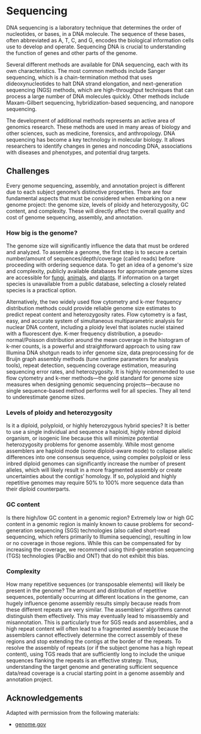 # Sequencing

DNA sequencing is a laboratory technique that determines the order of nucleotides, or bases, in a DNA molecule.
The sequence of these bases, often abbreviated as A, T, C, and G, encodes the biological information cells use to develop and operate.
Sequencing DNA is crucial to understanding the function of genes and other parts of the genome.

Several different methods are available for DNA sequencing, each with its own characteristics.
The most common methods include Sanger sequencing, which is a chain-termination method that uses dideoxynucleotides to halt DNA strand elongation, and next-generation sequencing (NGS) methods, which are high-throughput techniques that can process a large number of DNA molecules quickly.
Other methods include Maxam-Gilbert sequencing, hybridization-based sequencing, and nanopore sequencing.

The development of additional methods represents an active area of genomics research.
These methods are used in many areas of biology and other sciences, such as medicine, forensics, and anthropology.
DNA sequencing has become a key technology in molecular biology. It allows researchers to identify changes in genes and noncoding DNA, associations with diseases and phenotypes, and potential drug targets.

## Challenges

Every genome sequencing, assembly, and annotation project is different due to each subject genome’s distinctive properties.
There are four fundamental aspects that must be considered when embarking on a new genome project: the genome size, levels of ploidy and heterozygosity, GC content, and complexity.
These will directly affect the overall quality and cost of genome sequencing, assembly, and annotation.

### How big is the genome?

The genome size will significantly influence the data that must be ordered and analyzed.
To assemble a genome, the first step is to secure a certain number/amount of sequences/depth/coverage (called reads) before proceeding with ordering sequence data.
To get an idea of a genome's size and complexity, publicly available databases for approximate genome sizes are accessible for [fungi](http://www.zbi.ee/fungal-genomesize), [animals](http://www.genomesize.com), and [plants](http://data.kew.org/cvalues).
If information on a target species is unavailable from a public database, selecting a closely related species is a practical option.

Alternatively, the two widely used flow cytometry and k-mer frequency distribution methods could provide reliable genome size estimates to predict repeat content and heterozygosity rates.
Flow cytometry is a fast, easy, and accurate system of simultaneous multiparametric analysis for nuclear DNA content, including a ploidy level that isolates nuclei stained with a fluorescent dye.
K-mer frequency distribution, a pseudo-normal/Poisson distribution around the mean coverage in the histogram of k-mer counts, is a powerful and straightforward approach to using raw Illumina DNA shotgun reads to infer genome size, data preprocessing for de Bruijn graph assembly methods (tune runtime parameters for analysis tools), repeat detection, sequencing coverage estimation, measuring sequencing error rates, and heterozygosity.
It is highly recommended to use flow cytometry and k-mer methods—the gold standard for genome size measures when designing genomic sequencing projects—because no single sequence-based method performs well for all species.
They all tend to underestimate genome sizes.

### Levels of ploidy and heterozygosity

Is it a diploid, polyploid, or highly heterozygous hybrid species?
It is better to use a single individual and sequence a haploid, highly inbred diploid organism, or isogenic line because this will minimize potential heterozygosity problems for genome assembly.
While most genome assemblers are haploid mode (some diploid-aware mode) to collapse allelic differences into one consensus sequence, using complex polyploid or less inbred diploid genomes can significantly increase the number of present alleles, which will likely result in a more fragmented assembly or create uncertainties about the contigs’ homology.
If so, polyploid and highly repetitive genomes may require 50% to 100% more sequence data than their diploid counterparts.

### GC content

Is there high/low GC content in a genomic region?
Extremely low or high GC content in a genomic region is mainly known to cause problems for second-generation sequencing (SGS) technologies (also called short-read sequencing, which refers primarily to Illumina sequencing), resulting in low or no coverage in those regions.
While this can be compensated for by increasing the coverage, we recommend using third-generation sequencing (TGS) technologies (PacBio and ONT) that do not exhibit this bias.

### Complexity

How many repetitive sequences (or transposable elements) will likely be present in the genome?
The amount and distribution of repetitive sequences, potentially occurring at different locations in the genome, can hugely influence genome assembly results simply because reads from these different repeats are very similar.
The assemblers’ algorithms cannot distinguish them effectively.
This may eventually lead to misassembly and misannotation.
This is particularly true for SGS reads and assemblies, and a high repeat content will often lead to a fragmented assembly because the assemblers cannot effectively determine the correct assembly of these regions and stop extending the contigs at the border of the repeats.
To resolve the assembly of repeats (or if the subject genome has a high repeat content), using TGS reads that are sufficiently long to include the unique sequences flanking the repeats is an effective strategy.
Thus, understanding the target genome and generating sufficient sequence data/read coverage is a crucial starting point in a genome assembly and annotation project.

## Acknowledgements

Adapted with permission from the following materials:

-   [genome.gov](https://www.genome.gov/)

<!-- REFERENCES -->

[^giani2020long]: Giani, A. M., Gallo, G. R., Gianfranceschi, L., & Formenti, G. (2020). Long walk to genomics: History and current approaches to genome sequencing and assembly. *Computational and Structural Biotechnology Journal*, 18, 9-19. doi: [10.1016/j.csbj.2019.11.002](https://doi.org/10.1016/j.csbj.2019.11.002)
[^jung2020twelve]: Jung, H., Ventura, T., Chung, J. S., Kim, W. J., Nam, B. H., Kong, H. J., ... & Eyun, S. I. (2020). Twelve quick steps for genome assembly and annotation in the classroom. *PLoS computational biology, 16*(11), e1008325. doi: [10.1371/journal.pcbi.1008325](https://doi.org/10.1371/journal.pcbi.1008325)
